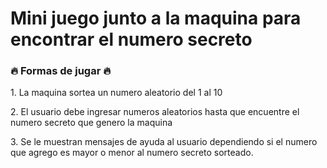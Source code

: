 <h1>Mini juego junto a la maquina para encontrar el numero secreto</h1>
<h3>🔥 Formas de jugar 🔥</h3>
<p>1. La maquina sortea un numero aleatorio del 1 al 10</p>
<p>2. El usuario debe ingresar numeros aleatorios hasta que encuentre el numero secreto que genero la maquina</p>
<p>3. Se le muestran mensajes de ayuda al usuario dependiendo si el numero que agrego es mayor o menor al numero secreto sorteado.</p>


